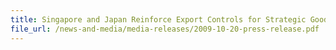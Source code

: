 ```yaml
---
title: Singapore and Japan Reinforce Export Controls for Strategic Goods & Technology
file_url: /news-and-media/media-releases/2009-10-20-press-release.pdf
---
```

